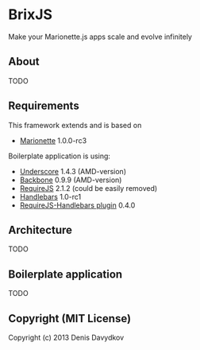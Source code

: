 # BrixJS

Make your Marionette.js apps scale and evolve infinitely

## About

TODO

## Requirements

This framework extends and is based on
* [Marionette](http://marionettejs.com/) 1.0.0-rc3

Boilerplate application is using:
* [Underscore](https://github.com/amdjs/underscore) 1.4.3 (AMD-version)
* [Backbone](https://github.com/amdjs/backbone) 0.9.9 (AMD-version)
* [RequireJS](https://github.com/jrburke/requirejs) 2.1.2 (could be easily removed)
* [Handlebars](handlebarsjs.com) 1.0-rc1
* [RequireJS-Handlebars plugin](https://github.com/SlexAxton/require-handlebars-plugin) 0.4.0

## Architecture

TODO

## Boilerplate application

TODO

## Copyright (MIT License)

Copyright (c) 2013 Denis Davydkov
